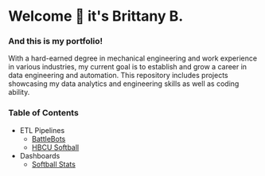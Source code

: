 # Welcome :wave: it's Brittany B.

### And this is my portfolio!
With a hard-earned degree in mechanical engineering and work experience in various industries, my current goal is to establish and grow a career in data engineering and automation. This repository includes projects showcasing my data analytics and engineering skills as well as coding ability. 

### Table of Contents
+ ETL Pipelines
  + [BattleBots](ETL/BattleBots/README.md)
  + [HBCU Softball](ETL/HBCU_Softball/README.md)
+ Dashboards
  + [Softball Stats](Dashboard/my-softball-stats_dashboard.png)

